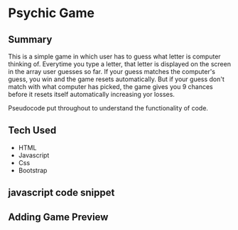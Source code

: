 # Psychic Game

## Summary


This is a simple game in which user has to guess what letter is computer thinking of. Everytime you type a letter, that letter is displayed on the screen in the array user guesses so far. If your guess matches the computer's guess, you win and the game resets automatically. 
But if your guess don't match with what computer has picked, the game gives you 9 chances before it resets itself automatically increasing yor losses.

Pseudocode put throughout to understand the functionality of code.

## Tech Used
* HTML
* Javascript
* Css 
* Bootstrap

## javascript code snippet





## Adding Game Preview
